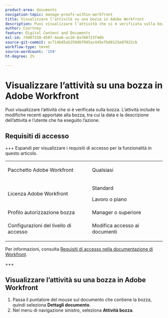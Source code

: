 ```yaml
---
product-area: documents
navigation-topic: manage-proofs-within-workfront
title: Visualizzare l’attività su una bozza in Adobe Workfront
description: Puoi visualizzare l’attività che si è verificata sulla bozza. L’attività include le modifiche recenti apportate alla bozza, tra cui la data e la descrizione dell’attività e l’utente che ha eseguito l’azione.
author: Courtney
feature: Digital Content and Documents
exl-id: 74907330-4507-4ea6-ac28-8a760723f46b
source-git-commit: ac714bd5a5259d6f995ac445efbd0125e07022cb
workflow-type: tm+mt
source-wordcount: '159'
ht-degree: 2%

---
```


# Visualizzare l’attività su una bozza in Adobe Workfront

Puoi visualizzare l’attività che si è verificata sulla bozza. L’attività include le modifiche recenti apportate alla bozza, tra cui la data e la descrizione dell’attività e l’utente che ha eseguito l’azione.

## Requisiti di accesso

+++ Espandi per visualizzare i requisiti di accesso per la funzionalità in questo articolo.

<table style="table-layout:auto"> 
 <col> 
 <col> 
 <tbody> 
  <tr> 
   <td role="rowheader">Pacchetto Adobe Workfront</td> 
   <td> <p>Qualsiasi</p> </td> 
  </tr> 
  <tr> 
   <td role="rowheader">Licenza Adobe Workfront</td> 
   <td>
   <p>Standard</p>
    <p>Lavoro o piano</p>
    </td> 
  </tr> 
  <tr> 
   <td role="rowheader">Profilo autorizzazione bozza </td> 
   <td>Manager o superiore</td> 
  </tr> 
  <tr> 
   <td role="rowheader">Configurazioni del livello di accesso</td> 
   <td> <p>Modifica accesso ai documenti</p>  </td> 
  </tr> 
 </tbody> 
</table>

Per informazioni, consulta [Requisiti di accesso nella documentazione di Workfront](/help/quicksilver/administration-and-setup/add-users/access-levels-and-object-permissions/access-level-requirements-in-documentation.md).

+++

## Visualizzare l’attività su una bozza in Adobe Workfront

1. Passa il puntatore del mouse sul documento che contiene la bozza, quindi seleziona **Dettagli documento**.
1. Nel menu di navigazione sinistro, seleziona **Attività bozza**.
